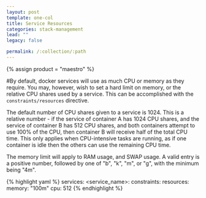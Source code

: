 ```yaml
---
layout: post
template: one-col
title: Service Resources
categories: stack-management
lead: ""
legacy: false

permalink: /:collection/:path
---
```

{% assign product = "maestro" %}

#By default, docker services will use as much CPU or memory as they require. You may, however, wish to set a hard limit on memory, or the relative CPU shares used by a service. This can be accomplished with the `constraints/resources` directive.

The default number of CPU shares given to a service is 1024. This is a relative number - if the service of container A has 1024 CPU shares, and the service of container B has 512 CPU shares, and both containers attempt to use 100% of the CPU, then container B will receive half of the total CPU time. This only applies when CPU-intensive tasks are running, as if one container is idle then the others can use the remaining CPU time.

The memory limit will apply to RAM usage, and SWAP usage. A valid entry is a positive number, followed by one of "b", "k", "m", or "g", with the minimum being "4m".

{% highlight yaml %}
services:
    <service_name>:
        constraints:
            resources:
                memory: "100m"
                cpu: 512
{% endhighlight %}
